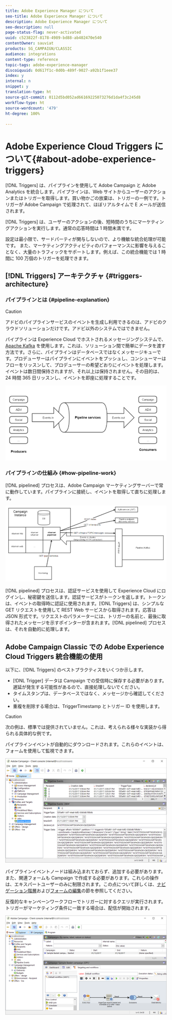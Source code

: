 ```yaml
---
title: Adobe Experience Manager について
seo-title: Adobe Experience Manager について
description: Adobe Experience Manager について
seo-description: null
page-status-flag: never-activated
uuid: c523822f-8178-4989-bd88-ab402470e540
contentOwner: sauviat
products: SG_CAMPAIGN/CLASSIC
audience: integrations
content-type: reference
topic-tags: adobe-experience-manager
discoiquuid: 0d617f1c-0d0b-489f-9027-a92b1f1eee37
index: y
internal: n
snippet: y
translation-type: ht
source-git-commit: 0112d5bd052ad66169225073276d1da4f3c245d8
workflow-type: ht
source-wordcount: '479'
ht-degree: 100%

---
```



# Adobe Experience Cloud Triggers について{#about-adobe-experience-triggers}

[!DNL Triggers] は、パイプラインを使用して Adobe Campaign と Adobe Analytics を統合します。パイプラインは、Web サイトからユーザーのアクションまたはトリガーを取得します。買い物かごの放棄は、トリガーの一例です。トリガーが Adobe Campaign で処理されて、ほぼリアルタイムで E メールが送信されます。

[!DNL Triggers] は、ユーザーのアクションの後、短時間のうちにマーケティングアクションを実行します。通常の応答時間は 1 時間未満です。

設定は最小限で、サードパーティが関与しないので、より機敏な統合処理が可能です。
また、マーケティングアクティビティのパフォーマンスに影響を与えることなく、大量のトラフィックをサポートします。例えば、この統合機能では 1 時間に 100 万個のトリガーを処理できます。

## [!DNL Triggers] アーキテクチャ {#triggers-architecture}

### パイプラインとは {#pipeline-explanation}

>[!CAUTION]
>
>アドビのパイプラインサービスのイベントを生成し利用できるのは、アドビのクラウドソリューションだけです。アドビ以外のシステムではできません。

パイプラインは Experience Cloud でホストされるメッセージングシステムで、[Apache Kafka](http://kafka.apache.org/) を使用します。これは、ソリューション間で簡単にデータを渡す方法です。さらに、パイプラインはデータベースではなくメッセージキューです。プロデューサーはパイプラインにイベントをプッシュし、コンシューマーはフローをリッスンして、プロデューサーの希望どおりにイベントを処理します。イベントは数日間保持されますが、それ以上は保持されません。その目的は、24 時間 365 日リッスンし、イベントを即座に処理することです。

![](assets/triggers_1.png)

### パイプラインの仕組み {#how-pipeline-work}

[!DNL pipelined] プロセスは、Adobe Campaign マーケティングサーバーで常に動作しています。パイプラインに接続し、イベントを取得して直ちに処理します。

![](assets/triggers_2.png)

[!DNL pipelined] プロセスは、認証サービスを使用して Experience Cloud にログインし、秘密鍵を送信します。認証サービスがトークンを返します。トークンは、イベントの取得時に認証に使用されます。[!DNL Triggers] は、シンプルな GET リクエストを使用して REST Web サービスから取得されます。応答は JSON 形式です。リクエストのパラメーターには、トリガーの名前と、最後に取得されたメッセージを示すポインターが含まれます。[!DNL pipelined] プロセスは、それを自動的に処理します。

## Adobe Campaign Classic での Adobe Experience Cloud Triggers 統合機能の使用

以下に、[!DNL Triggers] のベストプラクティスをいくつか示します。

* [!DNL Trigger] データは Campaign での受信時に保存する必要があります。遅延が発生する可能性があるので、直接処理しないでください。
* タイムスタンプは、データベースではなく、メッセージから確認してください。
* 重複を削除する場合は、TriggerTimestamp とトリガー ID を使用します。

>[!CAUTION]
>
>次の例は、標準では提供されていません。これは、考えられる様々な実装から得られる具体的な例です。

パイプラインイベントが自動的にダウンロードされます。これらのイベントは、フォームを使用して監視できます。

![](assets/triggers_3.png)

パイプラインイベントノードは組み込まれておらず、追加する必要があります。また、関連フォームも Campaign で作成する必要があります。これらの操作は、エキスパートユーザーのみに制限されます。この点について詳しくは、[ナビゲーション階層](../../configuration/using/about-navigation-hierarchy.md)および[フォームの編集](../../configuration/using/editing-forms.md)の節を参照してください。

反復的なキャンペーンワークフローでトリガーに対するクエリが実行されます。トリガーがマーケティング条件に一致する場合は、配信が開始されます。

![](assets/triggers_4.png)
